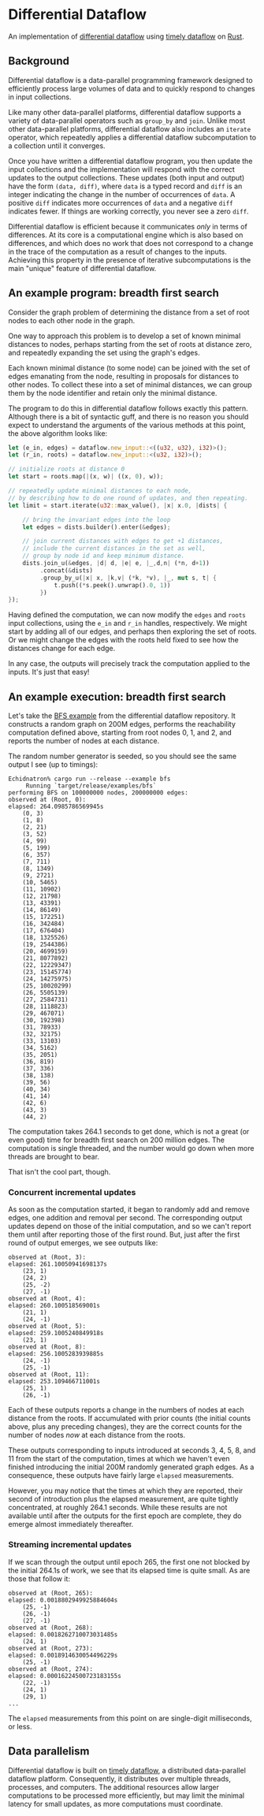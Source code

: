 # Differential Dataflow
An implementation of [differential dataflow](http://www.cidrdb.org/cidr2013/Papers/CIDR13_Paper111.pdf) using [timely dataflow](https://github.com/frankmcsherry/timely-dataflow) on [Rust](http://www.rust-lang.org).

## Background

Differential dataflow is a data-parallel programming framework designed to efficiently process large volumes of data and to quickly respond to changes in input collections.

Like many other data-parallel platforms, differential dataflow supports a variety of data-parallel operators such as `group_by` and `join`. Unlike most other data-parallel platforms, differential dataflow also includes an `iterate` operator, which repeatedly applies a differential dataflow subcomputation to a collection until it converges.

Once you have written a differential dataflow program, you then update the input collections and the implementation will respond with the correct updates to the output collections. These updates (both input and output) have the form `(data, diff)`, where `data` is a typed record and `diff` is an integer indicating the change in the number of occurrences of `data`. A positive `diff` indicates more occurrences of `data` and a negative `diff` indicates fewer. If things are working correctly, you never see a zero `diff`.

Differential dataflow is efficient because it communicates *only* in terms of differences. At its core is a computational engine which is also based on differences, and which does no work that does not correspond to a change in the trace of the computation as a result of changes to the inputs. Achieving this property in the presence of iterative subcomputations is the main "unique" feature of differential dataflow.

## An example program:  breadth first search

Consider the graph problem of determining the distance from a set of root nodes to each other node in the graph.

One way to approach this problem is to develop a set of known minimal distances to nodes, perhaps starting from the set of roots at distance zero, and repeatedly expanding the set using the graph's edges.

Each known minimal distance (to some node) can be joined with the set of edges emanating from the node, resulting in proposals for distances to other nodes. To collect these into a set of minimal distances, we can group them by the node identifier and retain only the minimal distance.

The program to do this in differential dataflow follows exactly this pattern. Although there is a bit of syntactic guff, and there is no reason you should expect to understand the arguments of the various methods at this point, the above algorithm looks like:

```rust
let (e_in, edges) = dataflow.new_input::<((u32, u32), i32)>();
let (r_in, roots) = dataflow.new_input::<(u32, i32)>();

// initialize roots at distance 0
let start = roots.map(|(x, w)| ((x, 0), w));

// repeatedly update minimal distances to each node,
// by describing how to do one round of updates, and then repeating.
let limit = start.iterate(u32::max_value(), |x| x.0, |dists| {

    // bring the invariant edges into the loop
    let edges = dists.builder().enter(&edges);

    // join current distances with edges to get +1 distances,
    // include the current distances in the set as well,
    // group by node id and keep minimum distance.
    dists.join_u(&edges, |d| d, |e| e, |_,d,n| (*n, d+1))
         .concat(&dists)
         .group_by_u(|x| x, |k,v| (*k, *v), |_, mut s, t| {
             t.push((*s.peek().unwrap().0, 1))
         })
});
```

Having defined the computation, we can now modify the `edges` and `roots` input collections, using the `e_in` and `r_in` handles, respectively. We might start by adding all of our edges, and perhaps then exploring the set of roots. Or we might change the edges with the roots held fixed to see how the distances change for each edge.

In any case, the outputs will precisely track the computation applied to the inputs. It's just that easy!

## An example execution: breadth first search

Let's take the [BFS example](https://github.com/frankmcsherry/differential-dataflow/blob/master/examples/bfs.rs) from the differential dataflow repository. It constructs a random graph on 200M edges, performs the reachability computation defined above, starting from root nodes 0, 1, and 2, and reports the number of nodes at each distance.

The random number generator is seeded, so you should see the same output I see (up to timings):

```
Echidnatron% cargo run --release --example bfs
     Running `target/release/examples/bfs`
performing BFS on 100000000 nodes, 200000000 edges:
observed at (Root, 0):
elapsed: 264.0985786569945s
	(0, 3)
	(1, 8)
	(2, 21)
	(3, 52)
	(4, 99)
	(5, 199)
	(6, 357)
	(7, 711)
	(8, 1349)
	(9, 2721)
	(10, 5465)
	(11, 10902)
	(12, 21798)
	(13, 43391)
	(14, 86149)
	(15, 172251)
	(16, 342484)
	(17, 676404)
	(18, 1325526)
	(19, 2544386)
	(20, 4699159)
	(21, 8077892)
	(22, 12229347)
	(23, 15145774)
	(24, 14275975)
	(25, 10020299)
	(26, 5505139)
	(27, 2584731)
	(28, 1118823)
	(29, 467071)
	(30, 192398)
	(31, 78933)
	(32, 32175)
	(33, 13103)
	(34, 5162)
	(35, 2051)
	(36, 819)
	(37, 336)
	(38, 138)
	(39, 56)
	(40, 34)
	(41, 14)
	(42, 6)
	(43, 3)
	(44, 2)
```

The computation takes 264.1 seconds to get done, which is not a great (or even good) time for breadth first search on 200 million edges. The computation is single threaded, and the number would go down when more threads are brought to bear.

That isn't the cool part, though.

### Concurrent incremental updates

As soon as the computation started, it began to randomly add and remove edges, one addition and removal per second. The corresponding output updates depend on those of the initial computation, and so we can't report them until after reporting those of the first round. But, just after the first round of output emerges, we see outputs like:

```
observed at (Root, 3):
elapsed: 261.10050941698137s
	(23, 1)
	(24, 2)
	(25, -2)
	(27, -1)
observed at (Root, 4):
elapsed: 260.100518569001s
	(21, 1)
	(24, -1)
observed at (Root, 5):
elapsed: 259.1005240849918s
	(23, 1)
observed at (Root, 8):
elapsed: 256.1005283939885s
	(24, -1)
	(25, -1)
observed at (Root, 11):
elapsed: 253.109466711001s
	(25, 1)
	(26, -1)
```

Each of these outputs reports a change in the numbers of nodes at each distance from the roots. If accumulated with prior counts (the initial counts above, plus any preceding changes), they are the correct counts for the number of nodes *now* at each distance from the roots.

These outputs corresponding to inputs introduced at seconds 3, 4, 5, 8, and 11 from the start of the computation, times at which we haven't even finished introducing the initial 200M randomly generated graph edges. As a consequence, these outputs have fairly large `elapsed` measurements.

However, you may notice that the times at which they are reported, their second of introduction plus the elapsed measurement, are quite tightly concentrated, at roughly 264.1 seconds. While these results are not available until after the outputs for the first epoch are complete, they do emerge almost immediately thereafter.

### Streaming incremental updates

If we scan through the output until epoch 265, the first one not blocked by the initial 264.1s of work, we see that its elapsed time is quite small. As are those that follow it:

```
observed at (Root, 265):
elapsed: 0.0018802949925884604s
	(25, -1)
	(26, -1)
	(27, -1)
observed at (Root, 268):
elapsed: 0.0018262710073031485s
	(24, 1)
observed at (Root, 273):
elapsed: 0.0018914630054496229s
	(25, -1)
observed at (Root, 274):
elapsed: 0.00016224500723183155s
	(22, -1)
	(24, 1)
	(29, 1)
...
```
The `elapsed` measurements from this point on are single-digit milliseconds, or less.

## Data parallelism

Differential dataflow is built on [timely dataflow](https://github.com/frankmcsherry/timely-dataflow), a distributed data-parallel dataflow platform. Consequently, it distributes over multiple threads, processes, and computers. The additional resources allow larger computations to be processed more efficiently, but may limit the minimal latency for small updates, as more computations must coordinate.
